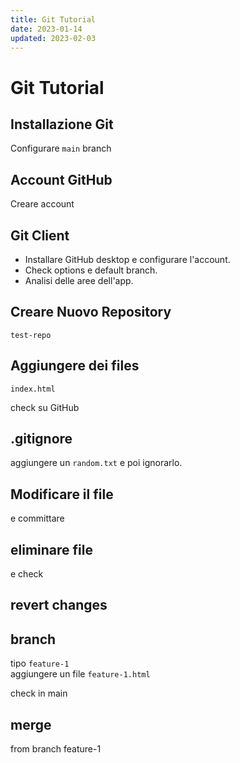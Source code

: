 ```yaml
---
title: Git Tutorial
date: 2023-01-14
updated: 2023-02-03
---
```

# Git Tutorial

## Installazione Git

Configurare `main` branch

## Account GitHub
Creare account

## Git Client

- Installare GitHub desktop e configurare l'account.
- Check options e default branch.
- Analisi delle aree dell'app.

## Creare Nuovo Repository
`test-repo`

## Aggiungere dei files

`index.html`

check su GitHub

## .gitignore
aggiungere un `random.txt` e poi ignorarlo.

## Modificare il file
e committare

## eliminare file
e check

## revert changes

## branch
tipo `feature-1`  
aggiungere un file `feature-1.html`

check in main

## merge
from branch feature-1
